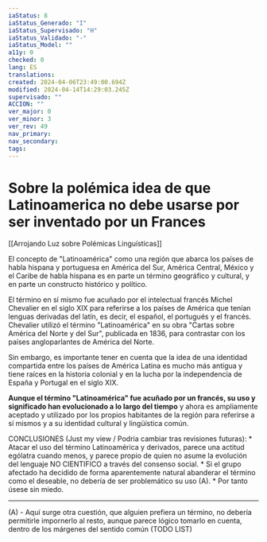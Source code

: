 ```yaml
---
iaStatus: 8
iaStatus_Generado: "I"
iaStatus_Supervisado: "H"
iaStatus_Validado: "-"
iaStatus_Model: ""
a11y: 0
checked: 0
lang: ES
translations: 
created: 2024-04-06T23:49:00.694Z
modified: 2024-04-14T14:29:03.245Z
supervisado: ""
ACCION: ""
ver_major: 0
ver_minor: 3
ver_rev: 49
nav_primary: 
nav_secondary: 
tags:
---
```

# Sobre la polémica idea de que Latinoamerica no debe usarse por ser inventado por un Frances

[[Arrojando Luz sobre Polémicas Linguísticas]]

El concepto de "Latinoamérica" como una región que abarca los países de habla hispana y portuguesa en América del Sur, América Central, México y el Caribe de habla hispana es en parte un término geográfico y cultural, y en parte un constructo histórico y político. 

El término en sí mismo fue acuñado por el intelectual francés Michel Chevalier en el siglo XIX para referirse a los países de América que tenían lenguas derivadas del latín, es decir, el español, el portugués y el francés. Chevalier utilizó el término "Latinoamérica" en su obra "Cartas sobre América del Norte y del Sur", publicada en 1836, para contrastar con los países angloparlantes de América del Norte. 

Sin embargo, es importante tener en cuenta que la idea de una identidad compartida entre los países de América Latina es mucho más antigua y tiene raíces en la historia colonial y en la lucha por la independencia de España y Portugal en el siglo XIX. 

**Aunque el término "Latinoamérica" fue acuñado por un francés, su uso y significado han evolucionado a lo largo del tiempo** y ahora es ampliamente aceptado y utilizado por los propios habitantes de la región para referirse a sí mismos y a su identidad cultural y lingüística común.

CONCLUSIONES (Just my view / Podria cambiar tras revisiones futuras): 
	* Atacar el uso del término Latinoamérica y derivados, parece una actitud ególatra cuando menos, y parece propio de quien no asume la evolución del lenguaje NO CIENTIFICO a través del consenso social.
	* Si el grupo afectado ha decidido de forma aparentemente natural abanderar  el término como el deseable, no debería de ser problemático su uso (A).
	* Por tanto úsese sin miedo.

---
(A) - Aquí surge otra cuestión, que alguien prefiera un término, no debería permitirle impornerlo al resto, aunque parece lógico tomarlo en cuenta, dentro de los márgenes del sentido común (TODO LIST)